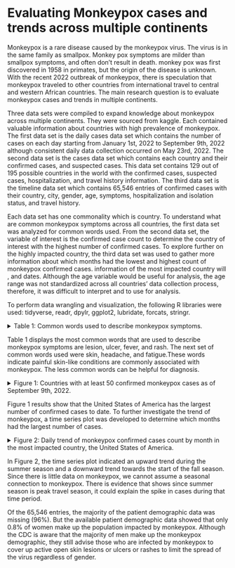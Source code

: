 # Evaluating Monkeypox cases and trends across multiple continents

Monkeypox is a rare disease caused by the monkeypox virus. The virus is in the same family as smallpox. Monkey pox symptoms are milder than smallpox symptoms, and often don’t result in death. monkey pox was first discovered in 1958 in primates, but the origin of the disease is unknown. With the recent 2022 outbreak of monkeypox, there is speculation that monkeypox traveled to other countries from international travel to central and western African countries. The main research question is to evaluate monkeypox cases and trends in multiple continents.

Three data sets were compiled to expand knowledge about monkeypox across multiple continents. They were sourced from kaggle. Each contained valuable information about countries with high prevalence of monkeypox. The first data set is the daily cases data set which contains the number of cases on each day starting from January 1st, 2022 to September 9th, 2022 although consistent daily data collection occurred on May 23rd, 2022. The second data set is the cases data set which contains each country and their confirmed cases, and suspected cases. This data set contains 129 out of 195 possible countries in the world with the confirmed cases, suspected cases, hospitalization, and travel history information. The third data set is the timeline data set which contains 65,546 entries of confirmed cases with their country, city, gender, age, symptoms, hospitalization and isolation status, and travel history.

Each data set has one commonality which is country. To understand what are common monkeypox symptoms across all countries, the first data set was analyzed for common words used. From the second data set, the variable of interest is the confirmed case count to determine the country of interest with the highest number of confirmed cases. To explore further on the highly impacted country, the third data set was used to gather more information about which months had the lowest and highest count of monkeypox confirmed cases. information of the most impacted country will , and dates. Although the age variable would be useful for analysis, the age range was not standardized across all countries’ data collection process, therefore, it was difficult to interpret and to use for analysis.

To perform data wrangling and visualization, the following R libraries were used: tidyverse, readr, dpylr, ggplot2, lubridate, forcats, stringr.


<details><summary>Table 1: Common words used to describe monkeypox symptoms.</summary>
<p>

![common_symp(cropped)](https://user-images.githubusercontent.com/73903035/193513696-c9faa8be-f109-48e1-bb20-c757f2aaaea0.jpg)


</p>
</details>


Table 1 displays the most common words that are used to describe monkeypox symptoms are lesion, ulcer, fever, and rash. The next set of common words used were skin, headache, and fatigue.These words indicate painful skin-like conditions are commonly associated with monkeypox. The less common words can be helpful for diagnosis.


<details><summary>Figure 1: Countries with at least 50 confirmed monkeypox cases as of September 9th, 2022.</summary>
<p>

![confirmed_cases](https://user-images.githubusercontent.com/73903035/193513316-c26bfb2a-8468-488e-b82b-8c08e4e1663a.png)


</p>
</details>


Figure 1 results show that the United States of America has the largest number of confirmed cases to date. To further investigate the trend of monkeypox, a time series plot was developed to determine which months had the largest number of cases.


<details><summary>Figure 2: Daily trend of monkeypox confirmed cases count by month in the most impacted country, the United States of America.</summary>
<p>

![dailycases](https://user-images.githubusercontent.com/73903035/193513708-1e0297a4-5a10-47aa-8bf8-45a9aeb27c94.png)


</p>
</details>


In Figure 2, the time series plot indicated an upward trend during the summer season and a downward trend towards the start of the fall season. Since there is little data on monkeypox, we cannot assume a seasonal connection to monkeypox. There is evidence that shows since summer season is peak travel season, it could explain the spike in cases during that time period.

Of the 65,546 entries, the majority of the patient demographic data was missing (96%). But the available patient demographic data showed that only 0.8% of women make up the population impacted by monkeypox. Although the CDC is aware that the majority of men make up the monkeypox demographic, they still advise those who are infected by monkeypox to cover up active open skin lesions or ulcers or rashes to limit the spread of the virus regardless of gender.

